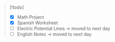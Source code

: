 >[!todo]
>- [x] Math Project
>- [x] Spanish Worksheet
>- [ ] Electric Potential Lines $\to$ moved to next day
>- [ ] English Notes  $\to$ moved to next day
>